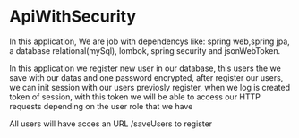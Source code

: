 # ApiWithSecurity
In this application, We are job with dependencys like: spring web,spring jpa, a database relational(mySql),
lombok, spring security and jsonWebToken.

In this application we register new user in our database, this users the we save with our datas and one password encrypted,
after register our users, we can init session with our users previosly register, when we log is created token of session,
with this token we will be able to access our HTTP requests depending on the user role that we have

All users will have acces an URL /saveUsers to register
